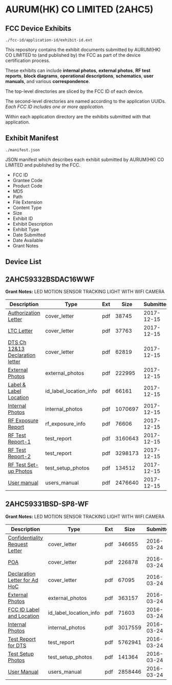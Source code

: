 # AURUM(HK) CO LIMITED (2AHC5)
## FCC Device Exhibits

```
./fcc-id/application-id/exhibit-id.ext
```

This repository contains the exhibit documents submitted by AURUM(HK) CO LIMITED to (and published by) the FCC as part of the device certification process.

These exhibits can include **internal photos**, **external photos**, **RF test reports**, **block diagrams**, **operational descriptions**, **schematics**, **user manuals**, and various **correspondence**.

The top-level directories are sliced by the FCC ID of each device.

The second-level directories are named according to the application UUIDs. *Each FCC ID includes one or more application.*

Within each application directory are the exhibits submitted with that application. 

## Exhibit Manifest

```
./manifest.json
```

JSON manifest which describes each exhibit submitted by AURUM(HK) CO LIMITED and published by the FCC.

- FCC ID
- Grantee Code
- Product Code
- MD5
- Path
- File Extension
- Content Type
- Size
- Exhibit ID
- Exhibit Description
- Exhibit Type
- Date Submitted
- Date Available
- Grant Notes

## Device List
## 2AHC59332BSDAC16WWF
**Grant Notes:** LED MOTION SENSOR TRACKING LIGHT WITH WIFI CAMERA

| Description | Type | Ext | Size | Submitted | Available |
| ----------- | ---- | --- | ---- | --------- | --------- |
| [Authorization Letter](2AHC59332BSDAC16WWF/428753b6e4f86b123d01d6455de1cb98/3679176.pdf) | cover_letter | pdf | 38745 | 2017-12-15 | 2017-12-15 |
| [LTC Letter](2AHC59332BSDAC16WWF/428753b6e4f86b123d01d6455de1cb98/3679182.pdf) | cover_letter | pdf | 37763 | 2017-12-15 | 2017-12-15 |
| [DTS Ch 12&13 Declaration letter](2AHC59332BSDAC16WWF/428753b6e4f86b123d01d6455de1cb98/3679194.pdf) | cover_letter | pdf | 62819 | 2017-12-15 | 2017-12-15 |
| [External Photos](2AHC59332BSDAC16WWF/428753b6e4f86b123d01d6455de1cb98/3679199.pdf) | external_photos | pdf | 222995 | 2017-12-15 | 2017-12-15 |
| [Label & Label Location](2AHC59332BSDAC16WWF/428753b6e4f86b123d01d6455de1cb98/3679205.pdf) | id_label_location_info | pdf | 66161 | 2017-12-15 | 2017-12-15 |
| [Internal Photos](2AHC59332BSDAC16WWF/428753b6e4f86b123d01d6455de1cb98/3679209.pdf) | internal_photos | pdf | 1070697 | 2017-12-15 | 2017-12-15 |
| [RF Exposure Report](2AHC59332BSDAC16WWF/428753b6e4f86b123d01d6455de1cb98/3679226.pdf) | rf_exposure_info | pdf | 76606 | 2017-12-15 | 2017-12-15 |
| [RF Test Report-1](2AHC59332BSDAC16WWF/428753b6e4f86b123d01d6455de1cb98/3679243.pdf) | test_report | pdf | 3160643 | 2017-12-15 | 2017-12-15 |
| [RF Test Report-2](2AHC59332BSDAC16WWF/428753b6e4f86b123d01d6455de1cb98/3679255.pdf) | test_report | pdf | 3298173 | 2017-12-15 | 2017-12-15 |
| [RF Test Set-up Photos](2AHC59332BSDAC16WWF/428753b6e4f86b123d01d6455de1cb98/3679270.pdf) | test_setup_photos | pdf | 134512 | 2017-12-15 | 2017-12-15 |
| [User manual](2AHC59332BSDAC16WWF/428753b6e4f86b123d01d6455de1cb98/3679174.pdf) | users_manual | pdf | 2476640 | 2017-12-15 | 2017-12-15 |
## 2AHC59331BSD-SP8-WF
**Grant Notes:** LED MOTION SENSOR TRACKING LIGHT WITH WIFI CAMERA

| Description | Type | Ext | Size | Submitted | Available |
| ----------- | ---- | --- | ---- | --------- | --------- |
| [Confidentiality Request Letter](2AHC59331BSD-SP8-WF/852f7891fecbd2c447b9608d7128ea31/2941156.pdf) | cover_letter | pdf | 346655 | 2016-03-24 | 2016-03-24 |
| [POA](2AHC59331BSD-SP8-WF/852f7891fecbd2c447b9608d7128ea31/2941157.pdf) | cover_letter | pdf | 226878 | 2016-03-24 | 2016-03-24 |
| [Declaration Letter for Ad HoC](2AHC59331BSD-SP8-WF/852f7891fecbd2c447b9608d7128ea31/2941158.pdf) | cover_letter | pdf | 67095 | 2016-03-24 | 2016-03-24 |
| [External Photos](2AHC59331BSD-SP8-WF/852f7891fecbd2c447b9608d7128ea31/2941159.pdf) | external_photos | pdf | 363157 | 2016-03-24 | 2016-03-24 |
| [FCC ID Label and Location](2AHC59331BSD-SP8-WF/852f7891fecbd2c447b9608d7128ea31/2941161.pdf) | id_label_location_info | pdf | 71603 | 2016-03-24 | 2016-03-24 |
| [Internal Photos](2AHC59331BSD-SP8-WF/852f7891fecbd2c447b9608d7128ea31/2941160.pdf) | internal_photos | pdf | 3017559 | 2016-03-24 | 2016-03-24 |
| [Test Report for DTS](2AHC59331BSD-SP8-WF/852f7891fecbd2c447b9608d7128ea31/2941163.pdf) | test_report | pdf | 5762941 | 2016-03-24 | 2016-03-24 |
| [Test Setup Photos](2AHC59331BSD-SP8-WF/852f7891fecbd2c447b9608d7128ea31/2941162.pdf) | test_setup_photos | pdf | 141364 | 2016-03-24 | 2016-03-24 |
| [User Manual](2AHC59331BSD-SP8-WF/852f7891fecbd2c447b9608d7128ea31/2941164.pdf) | users_manual | pdf | 2858446 | 2016-03-24 | 2016-03-24 |
